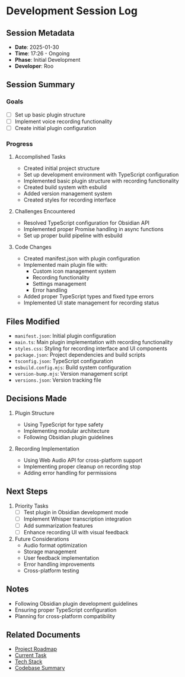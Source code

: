 # Development Session Log

## Session Metadata
- **Date**: 2025-01-30
- **Time**: 17:26 - Ongoing
- **Phase**: Initial Development
- **Developer**: Roo

## Session Summary
### Goals
- [ ] Set up basic plugin structure
- [ ] Implement voice recording functionality
- [ ] Create initial plugin configuration

### Progress
1. Accomplished Tasks
   - Created initial project structure
   - Set up development environment with TypeScript configuration
   - Implemented basic plugin structure with recording functionality
   - Created build system with esbuild
   - Added version management system
   - Created styles for recording interface

2. Challenges Encountered
   - Resolved TypeScript configuration for Obsidian API
   - Implemented proper Promise handling in async functions
   - Set up proper build pipeline with esbuild

3. Code Changes
   - Created manifest.json with plugin configuration
   - Implemented main plugin file with:
     - Custom icon management system
     - Recording functionality
     - Settings management
     - Error handling
   - Added proper TypeScript types and fixed type errors
   - Implemented UI state management for recording status

## Files Modified
- `manifest.json`: Initial plugin configuration
- `main.ts`: Main plugin implementation with recording functionality
- `styles.css`: Styling for recording interface and UI components
- `package.json`: Project dependencies and build scripts
- `tsconfig.json`: TypeScript configuration
- `esbuild.config.mjs`: Build system configuration
- `version-bump.mjs`: Version management script
- `versions.json`: Version tracking file

## Decisions Made
1. Plugin Structure
   - Using TypeScript for type safety
   - Implementing modular architecture
   - Following Obsidian plugin guidelines

2. Recording Implementation
   - Using Web Audio API for cross-platform support
   - Implementing proper cleanup on recording stop
   - Adding error handling for permissions

## Next Steps
1. Priority Tasks
   - [ ] Test plugin in Obsidian development mode
   - [ ] Implement Whisper transcription integration
   - [ ] Add summarization features
   - [ ] Enhance recording UI with visual feedback

2. Future Considerations
   - Audio format optimization
   - Storage management
   - User feedback implementation
   - Error handling improvements
   - Cross-platform testing

## Notes
- Following Obsidian plugin development guidelines
- Ensuring proper TypeScript configuration
- Planning for cross-platform compatibility

## Related Documents
- [Project Roadmap](projectRoadmap.md)
- [Current Task](currentTask.md)
- [Tech Stack](techStack.md)
- [Codebase Summary](codebaseSummary.md)